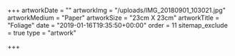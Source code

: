 +++
artworkDate = ""
artworkImg = "/uploads/IMG_20180901_103021.jpg"
artworkMedium = "Paper"
artworkSize = "23cm X 23cm"
artworkTitle = "Foliage"
date = "2019-01-16T19:35:50+00:00"
order = 11
sitemap_exclude = true
type = "artwork"

+++

